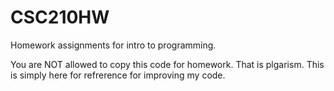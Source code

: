 # CSC210HW

Homework assignments for intro to programming.

You are NOT allowed to copy this code for homework. That is plgarism. This is simply here for refrerence for improving my code.
